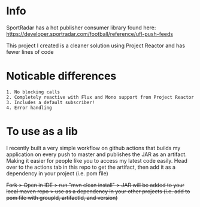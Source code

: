 # Info      
SportRadar has a hot publisher consumer library found here: https://developer.sportradar.com/football/reference/ufl-push-feeds

This project I created is a cleaner solution using Project Reactor and has fewer lines of code

# Noticable differences   
	1. No blocking calls  
	2. Completely reactive with Flux and Mono support from Project Reactor 
	3. Includes a default subscriber!
	4. Error handling 

# To use as a lib    
I recently built a very simple workflow on github actions that builds my application on every push to master and publishes the JAR as an artifact. Making it easier for people like you to access my latest code easily. Head over to the actions tab in this repo to get the artifact, then add it as a dependency in your project (i.e. pom file)

~~Fork > Open in IDE > run "mvn clean install" > JAR will be added to your local maven repo > use as a dependency in your other projects (i.e. add to pom file with groupId, artifactId, and version)~~


